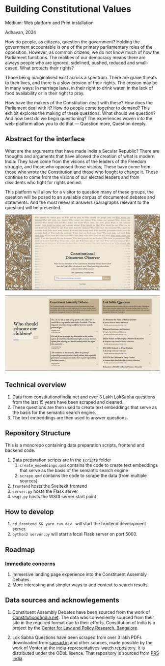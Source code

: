 

# Building Constitutional Values

Medium: Web platform and Print installation

Adhavan, 2024


How do people, as citizens, question the government? Holding the government accountable is one of the primary parliamentary roles of the opposition. However, as common citizens, we do not know much of how the Parliament functions. The realities of our democracy means there are always people who are ignored, sidelined, pushed, reduced and small-cased. What protects their rights?

Those being marginalised exist across a spectrum. There are grave threats to their lives, and there is a slow erosion of their rights. The erosion may be in many ways: In marriage laws, in their right to drink water, in the lack of food availability or in their right to pray.

How have the makers of the Constitution dealt with these? How does the Parliament deal with it? How do people come together to demand?  This exhibit explores the making of these questions: What should we question? And how best do we begin questioning? The experiences woven into the web-platform allow you to do that — Question more, Question deeply. 




## Abstract for the interface

What are the arguments that have made India a Secular Republic? There are thoughts and arguments that have allowed the creation of what is modern India: They have come from the visions of the leaders of the Freedom struggle, and those who opposed those visions; These have come from those who wrote the Constitution and those who fought to change it. These continue to come from the visions of our elected leaders and from dissidents who fight for rights denied.

This platform will allow for a visitor to question many of these groups, the question will be posed to an available corpus of documented debates and statements. And the most relevant answers (paragraphs relevant to the question) will be presented.

![Homepage](./assets/homepage.png)

![View of search results](./assets/resultspage.png)

## Technical overview

1. Data from constitutionofindia.net and over 3 Lakh LokSabha questions from the last 15 years have been scraped and cleaned.
2. These questions are then used to create text embeddings that serve as the basis for the semantic search engine.
3. The text embeddings are then used to answer questions.

## Repository Structure

This is a monorepo containing data preparation scripts, frontend and backend code.

1. Data preparation scripts are in the `scripts` folder
   1. `create_embeddings.qmd` contains the code to create text embeddings that serve as the basis of the semantic search engine
   2. `scrape.qmd` contains the code to scrape the data (from multiple sources)
2. `frontend` hosts the Sveltekit frontend
3. `server.py` hosts the Flask server
4. `wsgi.py` hosts the WSGI server start point

## How to develop

1. `cd frontend && yarn run dev ` will start the frontend development server.
2. `python3 server.py` will start a local Flask server on port 5000.

## Roadmap

### Immediate concerns

1. Immersive landing page experience into the Constituent Assembly Debates
2. More interesting and simpler ways to add context to search results


## Data sources and acknowlegements

1. Constituent Assembly Debates have been sourced from the work of [Constitutionofindia.net](https://www.constitutionofindia.net/). The data was conveniently sourced from their site in the required format due to their efforts. Constitution of India is a project by the [Center for Law and Policy Research, Bangalore](https://clpr.org.in).

2. Lok Sabha Questions have been scraped from over 3 lakh PDFs downloaded from [sansad.in](sansad.in) and other sources, made possible by the work of Vonter at the [india-representatives-watch repository](https://github.com/Vonter/india-representatives-activity/). It is distributed under the ODbL lisence. That repository is sourced from [PRS India](https://prsindia.org).
